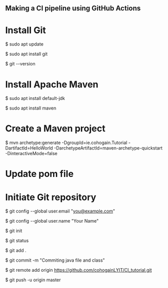 ## Making a CI pipeline using GitHub Actions

# Install Git

$ sudo apt update

$ sudo apt install git

$ git --version

# Install Apache Maven

$ sudo apt install default-jdk

$ sudo apt install maven

# Create a Maven project

$ mvn archetype:generate -DgroupId=ie.cohogain.Tutorial -DartifactId=HelloWorld -DarchetypeArtifactId=maven-archetype-quickstart -DinteractiveMode=false

# Update pom file


# Initiate Git repository

$ git config --global user.email "you@example.com"

$ git config --global user.name "Your Name"

$ git init

$ git status

$ git add .

$ git commit -m "Commiting java file and class"

$ git remote add origin https://github.com/cohogainLYIT/CI_tutorial.git

$ git push -u origin master


